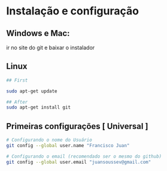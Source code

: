 # Instalação e configuração

## Windows e Mac:

ir no site do git e baixar o instalador

## Linux

``` bash
## First

sudo apt-get update

## After
sudo apt-get install git
```

## Primeiras configurações [ **Universal** ]

```bash
# Configurando o nome do Usuário
git config --global user.name "Francisco Juan"

# Configurando o email (recomendado ser o mesmo do github)
git config --global user.email "juansoussev@gmail.com"
```
